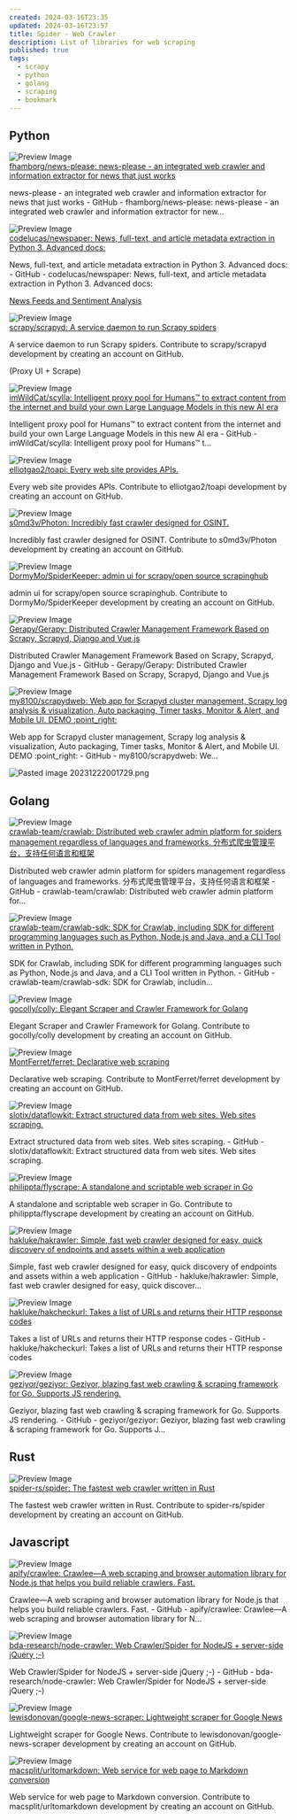 ```yaml
---
created: 2024-03-16T23:35
updated: 2024-03-16T23:57
title: Spider - Web Crawler
description: List of libraries for web scraping
published: true
tags:
  - scrapy
  - python
  - golang
  - scraping
  - bookmark
---
```

## Python


<div class="p-4 flex">
  <div class="w-24 h-24 mr-4 flex-shrink-0">
    <img src="https://repository-images.githubusercontent.com/76795266/cf4b7180-a724-11e9-8354-fc2758f456ba" alt="Preview Image" class="w-full h-full object-cover rounded">
  </div>
  <div>
    <div class="text-xl font-semibold mb-2 flex items-center">
      <a href="https://github.com/fhamborg/news-please" target="_blank" class="text-blue-600 hover:underline">fhamborg/news-please: news-please - an integrated web crawler and information extractor for news that just works</a>
    </div>
    <p class="text-gray-600">news-please - an integrated web crawler and information extractor for news that just works - GitHub - fhamborg/news-please: news-please - an integrated web crawler and information extractor for new...</p>
  </div>
</div>



<div class="p-4 flex">
  <div class="w-24 h-24 mr-4 flex-shrink-0">
    <img src="https://opengraph.githubassets.com/f10fb9f8bfe75d19fb10abebdb06ff94a1d4a6969e68754efea4e4a0edb6777b/codelucas/newspaper" alt="Preview Image" class="w-full h-full object-cover rounded">
  </div>
  <div>
    <div class="text-xl font-semibold mb-2 flex items-center">
      <a href="https://github.com/codelucas/newspaper" target="_blank" class="text-blue-600 hover:underline">codelucas/newspaper: News, full-text, and article metadata extraction in Python 3. Advanced docs:</a>
    </div>
    <p class="text-gray-600">News, full-text, and article metadata extraction in Python 3. Advanced docs: - GitHub - codelucas/newspaper: News, full-text, and article metadata extraction in Python 3. Advanced docs:</p>
  </div>
</div>

[News Feeds and Sentiment Analysis](News%20Feeds%20and%20Sentiment%20Analysis.md)


<div class="p-4 flex">
  <div class="w-24 h-24 mr-4 flex-shrink-0">
    <img src="https://opengraph.githubassets.com/64841955e8ccbd0d09aa0364a443961804123fac13668993fbe3c488526db3f2/scrapy/scrapyd" alt="Preview Image" class="w-full h-full object-cover rounded">
  </div>
  <div>
    <div class="text-xl font-semibold mb-2 flex items-center">
      <a href="https://github.com/scrapy/scrapyd" target="_blank" class="text-blue-600 hover:underline">scrapy/scrapyd: A service daemon to run Scrapy spiders</a>
    </div>
    <p class="text-gray-600">A service daemon to run Scrapy spiders. Contribute to scrapy/scrapyd development by creating an account on GitHub.</p>
  </div>
</div>


(Proxy UI + Scrape)

<div class="p-4 flex">
  <div class="w-24 h-24 mr-4 flex-shrink-0">
    <img src="https://opengraph.githubassets.com/c49f531105dcd111b0c8e7655f0014508a99eeb41ebad91f1fd1af3b4847a9ce/imWildCat/scylla" alt="Preview Image" class="w-full h-full object-cover rounded">
  </div>
  <div>
    <div class="text-xl font-semibold mb-2 flex items-center">
      <a href="https://github.com/imWildCat/scylla" target="_blank" class="text-blue-600 hover:underline">imWildCat/scylla: Intelligent proxy pool for Humans™ to extract content from the internet and build your own Large Language Models in this new AI era</a>
    </div>
    <p class="text-gray-600">Intelligent proxy pool for Humans™ to extract content from the internet and build your own Large Language Models in this new AI era - GitHub - imWildCat/scylla: Intelligent proxy pool for Humans™ t...</p>
  </div>
</div>



<div class="p-4 flex">
  <div class="w-24 h-24 mr-4 flex-shrink-0">
    <img src="https://opengraph.githubassets.com/89dcf5c44ba8d0f4d84dc9ef42b3775ed9fec7ad883d342d23c1a82b4f9a2e8f/elliotgao2/toapi" alt="Preview Image" class="w-full h-full object-cover rounded">
  </div>
  <div>
    <div class="text-xl font-semibold mb-2 flex items-center">
      <a href="https://github.com/elliotgao2/toapi" target="_blank" class="text-blue-600 hover:underline">elliotgao2/toapi: Every web site provides APIs.</a>
    </div>
    <p class="text-gray-600">Every web site provides APIs. Contribute to elliotgao2/toapi development by creating an account on GitHub.</p>
  </div>
</div>



<div class="p-4 flex">
  <div class="w-24 h-24 mr-4 flex-shrink-0">
    <img src="https://opengraph.githubassets.com/b24bf9d1bbf8812d94542bad4dc233460bd0366f2c6099bfa269a28f7d6d63b8/s0md3v/Photon" alt="Preview Image" class="w-full h-full object-cover rounded">
  </div>
  <div>
    <div class="text-xl font-semibold mb-2 flex items-center">
      <a href="https://github.com/s0md3v/Photon" target="_blank" class="text-blue-600 hover:underline">s0md3v/Photon: Incredibly fast crawler designed for OSINT.</a>
    </div>
    <p class="text-gray-600">Incredibly fast crawler designed for OSINT. Contribute to s0md3v/Photon development by creating an account on GitHub.</p>
  </div>
</div>




<div class="p-4 flex">
  <div class="w-24 h-24 mr-4 flex-shrink-0">
    <img src="https://opengraph.githubassets.com/d55e88b2c0fca09b59a8405125252eb985d2c860f8d73119b31e08e6d59e5966/DormyMo/SpiderKeeper" alt="Preview Image" class="w-full h-full object-cover rounded">
  </div>
  <div>
    <div class="text-xl font-semibold mb-2 flex items-center">
      <a href="https://github.com/DormyMo/SpiderKeeper" target="_blank" class="text-blue-600 hover:underline">DormyMo/SpiderKeeper: admin ui for scrapy/open source scrapinghub</a>
    </div>
    <p class="text-gray-600">admin ui for scrapy/open source scrapinghub. Contribute to DormyMo/SpiderKeeper development by creating an account on GitHub.</p>
  </div>
</div>



<div class="p-4 flex">
  <div class="w-24 h-24 mr-4 flex-shrink-0">
    <img src="https://opengraph.githubassets.com/28c774335f20256761fe664f739822a85c6729a20376c0601cd44b7f3c47337b/Gerapy/Gerapy" alt="Preview Image" class="w-full h-full object-cover rounded">
  </div>
  <div>
    <div class="text-xl font-semibold mb-2 flex items-center">
      <a href="https://github.com/Gerapy/Gerapy" target="_blank" class="text-blue-600 hover:underline">Gerapy/Gerapy: Distributed Crawler Management Framework Based on Scrapy, Scrapyd, Django and Vue.js</a>
    </div>
    <p class="text-gray-600">Distributed Crawler Management Framework Based on Scrapy, Scrapyd, Django and Vue.js - GitHub - Gerapy/Gerapy: Distributed Crawler Management Framework Based on Scrapy, Scrapyd, Django and Vue.js</p>
  </div>
</div>



<div class="p-4 flex">
  <div class="w-24 h-24 mr-4 flex-shrink-0">
    <img src="https://opengraph.githubassets.com/b04f6fa6485418b54c3d91c8bb087dca6414a8db1f0147487c2dd12ad27d30b4/my8100/scrapydweb" alt="Preview Image" class="w-full h-full object-cover rounded">
  </div>
  <div>
    <div class="text-xl font-semibold mb-2 flex items-center">
      <a href="https://github.com/my8100/scrapydweb" target="_blank" class="text-blue-600 hover:underline">my8100/scrapydweb: Web app for Scrapyd cluster management, Scrapy log analysis & visualization, Auto packaging, Timer tasks, Monitor & Alert, and Mobile UI. DEMO :point_right:</a>
    </div>
    <p class="text-gray-600">Web app for Scrapyd cluster management, Scrapy log analysis &amp; visualization, Auto packaging, Timer tasks, Monitor &amp; Alert, and Mobile UI. DEMO :point_right: - GitHub - my8100/scrapydweb: We...</p>
  </div>
</div>

![Pasted image 20231222001729.png](/assets/Pasted%20image%2020231222001729.png)
## Golang


<div class="p-4 flex">
  <div class="w-24 h-24 mr-4 flex-shrink-0">
    <img src="https://repository-images.githubusercontent.com/169948217/1164ec00-b390-11e9-949a-2caab245eed0" alt="Preview Image" class="w-full h-full object-cover rounded">
  </div>
  <div>
    <div class="text-xl font-semibold mb-2 flex items-center">
      <a href="https://github.com/crawlab-team/crawlab" target="_blank" class="text-blue-600 hover:underline">crawlab-team/crawlab: Distributed web crawler admin platform for spiders management regardless of languages and frameworks. 分布式爬虫管理平台，支持任何语言和框架</a>
    </div>
    <p class="text-gray-600">Distributed web crawler admin platform for spiders management regardless of languages and frameworks. 分布式爬虫管理平台，支持任何语言和框架 - GitHub - crawlab-team/crawlab: Distributed web crawler admin platform for...</p>
  </div>
</div>



<div class="p-4 flex">
  <div class="w-24 h-24 mr-4 flex-shrink-0">
    <img src="https://opengraph.githubassets.com/cf296a0aa02f70790a586804459371f35bb4a798e677f4be91a2f3cb05318456/crawlab-team/crawlab-sdk" alt="Preview Image" class="w-full h-full object-cover rounded">
  </div>
  <div>
    <div class="text-xl font-semibold mb-2 flex items-center">
      <a href="https://github.com/crawlab-team/crawlab-sdk" target="_blank" class="text-blue-600 hover:underline">crawlab-team/crawlab-sdk: SDK for Crawlab, including SDK for different programming languages such as Python, Node.js and Java, and a CLI Tool written in Python.</a>
    </div>
    <p class="text-gray-600">SDK for Crawlab, including SDK for different programming languages such as Python, Node.js and Java, and a CLI Tool written in Python. - GitHub - crawlab-team/crawlab-sdk: SDK for Crawlab, includin...</p>
  </div>
</div>



<div class="p-4 flex">
  <div class="w-24 h-24 mr-4 flex-shrink-0">
    <img src="https://opengraph.githubassets.com/d281a888d6b7d5e02c00a3c388d14c19b20673e3b192f37abbdbf16f47802bf8/gocolly/colly" alt="Preview Image" class="w-full h-full object-cover rounded">
  </div>
  <div>
    <div class="text-xl font-semibold mb-2 flex items-center">
      <a href="https://github.com/gocolly/colly" target="_blank" class="text-blue-600 hover:underline">gocolly/colly: Elegant Scraper and Crawler Framework for Golang</a>
    </div>
    <p class="text-gray-600">Elegant Scraper and Crawler Framework for Golang. Contribute to gocolly/colly development by creating an account on GitHub.</p>
  </div>
</div>



<div class="p-4 flex">
  <div class="w-24 h-24 mr-4 flex-shrink-0">
    <img src="https://repository-images.githubusercontent.com/145790679/9cf8ba00-8233-11e9-93d9-c9d022084a5f" alt="Preview Image" class="w-full h-full object-cover rounded">
  </div>
  <div>
    <div class="text-xl font-semibold mb-2 flex items-center">
      <a href="https://github.com/MontFerret/ferret" target="_blank" class="text-blue-600 hover:underline">MontFerret/ferret: Declarative web scraping</a>
    </div>
    <p class="text-gray-600">Declarative web scraping. Contribute to MontFerret/ferret development by creating an account on GitHub.</p>
  </div>
</div>



<div class="p-4 flex">
  <div class="w-24 h-24 mr-4 flex-shrink-0">
    <img src="https://opengraph.githubassets.com/5cd905ce984d97d425a658f27588e9d5a64d2669f4a092d4a160556ccff6dd3e/slotix/dataflowkit" alt="Preview Image" class="w-full h-full object-cover rounded">
  </div>
  <div>
    <div class="text-xl font-semibold mb-2 flex items-center">
      <a href="https://github.com/slotix/dataflowkit" target="_blank" class="text-blue-600 hover:underline">slotix/dataflowkit: Extract structured data from web sites. Web sites scraping.</a>
    </div>
    <p class="text-gray-600">Extract structured data from web sites. Web sites scraping.   - GitHub - slotix/dataflowkit: Extract structured data from web sites. Web sites scraping.</p>
  </div>
</div>



<div class="p-4 flex">
  <div class="w-24 h-24 mr-4 flex-shrink-0">
    <img src="https://opengraph.githubassets.com/2258a828d46e5184c110164dc156aa18c7f32f6eca57b6ac42559059c73d7e39/philippta/flyscrape" alt="Preview Image" class="w-full h-full object-cover rounded">
  </div>
  <div>
    <div class="text-xl font-semibold mb-2 flex items-center">
      <a href="https://github.com/philippta/flyscrape" target="_blank" class="text-blue-600 hover:underline">philippta/flyscrape: A standalone and scriptable web scraper in Go</a>
    </div>
    <p class="text-gray-600">A standalone and scriptable web scraper in Go. Contribute to philippta/flyscrape development by creating an account on GitHub.</p>
  </div>
</div>



<div class="p-4 flex">
  <div class="w-24 h-24 mr-4 flex-shrink-0">
    <img src="https://repository-images.githubusercontent.com/228192593/0a308f00-ddac-11eb-893d-37990c1643ca" alt="Preview Image" class="w-full h-full object-cover rounded">
  </div>
  <div>
    <div class="text-xl font-semibold mb-2 flex items-center">
      <a href="https://github.com/hakluke/hakrawler" target="_blank" class="text-blue-600 hover:underline">hakluke/hakrawler: Simple, fast web crawler designed for easy, quick discovery of endpoints and assets within a web application</a>
    </div>
    <p class="text-gray-600">Simple, fast web crawler designed for easy, quick discovery of endpoints and assets within a web application - GitHub - hakluke/hakrawler: Simple, fast web crawler designed for easy, quick discover...</p>
  </div>
</div>



<div class="p-4 flex">
  <div class="w-24 h-24 mr-4 flex-shrink-0">
    <img src="https://opengraph.githubassets.com/886159d9041f8d5a3710f3238313c5cb6ac135c3d1755b80397c29ddc42ed5d3/hakluke/hakcheckurl" alt="Preview Image" class="w-full h-full object-cover rounded">
  </div>
  <div>
    <div class="text-xl font-semibold mb-2 flex items-center">
      <a href="https://github.com/hakluke/hakcheckurl" target="_blank" class="text-blue-600 hover:underline">hakluke/hakcheckurl: Takes a list of URLs and returns their HTTP response codes</a>
    </div>
    <p class="text-gray-600">Takes a list of URLs and returns their HTTP response codes - GitHub - hakluke/hakcheckurl: Takes a list of URLs and returns their HTTP response codes</p>
  </div>
</div>



<div class="p-4 flex">
  <div class="w-24 h-24 mr-4 flex-shrink-0">
    <img src="https://opengraph.githubassets.com/5bfee876d4d87dbb64b80635b44f6c1763034a6ba1243f8d500ec646c8ae08ec/geziyor/geziyor" alt="Preview Image" class="w-full h-full object-cover rounded">
  </div>
  <div>
    <div class="text-xl font-semibold mb-2 flex items-center">
      <a href="https://github.com/geziyor/geziyor" target="_blank" class="text-blue-600 hover:underline">geziyor/geziyor: Geziyor, blazing fast web crawling & scraping framework for Go. Supports JS rendering.</a>
    </div>
    <p class="text-gray-600">Geziyor, blazing fast web crawling &amp; scraping framework for Go. Supports JS rendering. - GitHub - geziyor/geziyor: Geziyor, blazing fast web crawling &amp; scraping framework for Go. Supports J...</p>
  </div>
</div>


## Rust

<div class="p-4 flex">
  <div class="w-24 h-24 mr-4 flex-shrink-0">
    <img src="https://opengraph.githubassets.com/992044a4e568c83dc23055641bf2499de1a1571807321d9b186362024d21c02c/spider-rs/spider" alt="Preview Image" class="w-full h-full object-cover rounded">
  </div>
  <div>
    <div class="text-xl font-semibold mb-2 flex items-center">
      <a href="https://github.com/spider-rs/spider" target="_blank" class="text-blue-600 hover:underline">spider-rs/spider: The fastest web crawler written in Rust</a>
    </div>
    <p class="text-gray-600">The fastest web crawler written in Rust. Contribute to spider-rs/spider development by creating an account on GitHub.</p>
  </div>
</div>


## Javascript

<div class="p-4 flex">
  <div class="w-24 h-24 mr-4 flex-shrink-0">
    <img src="https://repository-images.githubusercontent.com/66670819/8242c30a-d9dc-4580-ae44-f7ea1bfd9b41" alt="Preview Image" class="w-full h-full object-cover rounded">
  </div>
  <div>
    <div class="text-xl font-semibold mb-2 flex items-center">
      <a href="https://github.com/apify/crawlee" target="_blank" class="text-blue-600 hover:underline">apify/crawlee: Crawlee—A web scraping and browser automation library for Node.js that helps you build reliable crawlers. Fast.</a>
    </div>
    <p class="text-gray-600">Crawlee—A web scraping and browser automation library for Node.js that helps you build reliable crawlers. Fast. - GitHub - apify/crawlee: Crawlee—A web scraping and browser automation library for N...</p>
  </div>
</div>




<div class="p-4 flex">
  <div class="w-24 h-24 mr-4 flex-shrink-0">
    <img src="https://opengraph.githubassets.com/cf3eb30d42439343e9423f0ed81ba2df4869ae591d500e5f2215e7f9c0a60662/bda-research/node-crawler" alt="Preview Image" class="w-full h-full object-cover rounded">
  </div>
  <div>
    <div class="text-xl font-semibold mb-2 flex items-center">
      <a href="https://github.com/bda-research/node-crawler" target="_blank" class="text-blue-600 hover:underline">bda-research/node-crawler: Web Crawler/Spider for NodeJS + server-side jQuery ;-)</a>
    </div>
    <p class="text-gray-600">Web Crawler/Spider for NodeJS + server-side jQuery ;-) - GitHub - bda-research/node-crawler: Web Crawler/Spider for NodeJS + server-side jQuery ;-)</p>
  </div>
</div>




<div class="p-4 flex">
  <div class="w-24 h-24 mr-4 flex-shrink-0">
    <img src="https://opengraph.githubassets.com/99602f809e3230eb8bb2dee83511072f8151b5553b61f0b5cee7266f0c343467/lewisdonovan/google-news-scraper" alt="Preview Image" class="w-full h-full object-cover rounded">
  </div>
  <div>
    <div class="text-xl font-semibold mb-2 flex items-center">
      <a href="https://github.com/lewisdonovan/google-news-scraper" target="_blank" class="text-blue-600 hover:underline">lewisdonovan/google-news-scraper: Lightweight scraper for Google News</a>
    </div>
    <p class="text-gray-600">Lightweight scraper for Google News. Contribute to lewisdonovan/google-news-scraper development by creating an account on GitHub.</p>
  </div>
</div>



<div class="p-4 flex">
  <div class="w-24 h-24 mr-4 flex-shrink-0">
    <img src="https://opengraph.githubassets.com/6ea205042c00937009d2d299f704bf6c2c7424b8afcd8c00c0beacc9c497bbcc/macsplit/urltomarkdown" alt="Preview Image" class="w-full h-full object-cover rounded">
  </div>
  <div>
    <div class="text-xl font-semibold mb-2 flex items-center">
      <a href="https://github.com/macsplit/urltomarkdown" target="_blank" class="text-blue-600 hover:underline">macsplit/urltomarkdown: Web service for web page to Markdown conversion</a>
    </div>
    <p class="text-gray-600">Web service for web page to Markdown conversion. Contribute to macsplit/urltomarkdown development by creating an account on GitHub.</p>
  </div>
</div>

